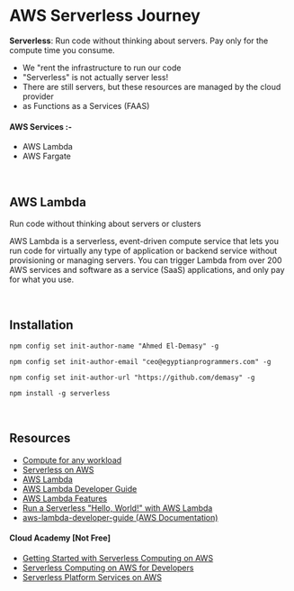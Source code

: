 # AWS Serverless Journey
**Serverless**: Run code without thinking about servers. Pay only for the compute time you consume.

- We "rent the infrastructure to run our code
- "Serverless" is not actually server less!
- There are still servers, but these resources are managed by the cloud provider
- as Functions as a Services (FAAS)


#### AWS Services :-
- AWS Lambda
- AWS Fargate


<br>

## AWS Lambda
Run code without thinking about servers or clusters

AWS Lambda is a serverless, event-driven compute service that lets you run code for virtually any type of application or backend service without provisioning or managing servers. You can trigger Lambda from over 200 AWS services and software as a service (SaaS) applications, and only pay for what you use. 

<br>

## Installation

```
npm config set init-author-name "Ahmed El-Demasy" -g
```

```
npm config set init-author-email "ceo@egyptianprogrammers.com" -g
```

```
npm config set init-author-url "https://github.com/demasy" -g
```

```
npm install -g serverless
```

<br>

## Resources
- <a href="https://aws.amazon.com/products/compute/">Compute for any workload</a>
- <a href="https://aws.amazon.com/serverless/">Serverless on AWS</a>
- <a href="https://aws.amazon.com/lambda/?c=cp&sec=srv">AWS Lambda</a>
- <a href="https://docs.aws.amazon.com/lambda/latest/dg/welcome.html">AWS Lambda Developer Guide</a>
- <a href="https://aws.amazon.com/lambda/features">AWS Lambda Features</a>
- <a href="https://aws.amazon.com/getting-started/hands-on/run-serverless-code/">Run a Serverless "Hello, World!" with AWS Lambda</a>
- <a href="https://github.com/awsdocs/aws-lambda-developer-guide">aws-lambda-developer-guide (AWS Documentation)</a>
#### Cloud Academy [Not Free]
- <a href="https://aws.amazon.com/products/compute/">Getting Started with Serverless Computing on AWS</a>
- <a href="https://cloudacademy.com/learning-paths/serverless-computing-aws-developers-45/">Serverless Computing on AWS for Developers</a>
- <a href="https://cloudacademy.com/learning-paths/serverless-platform-services-on-aws-1259/">Serverless Platform Services on AWS</a>
